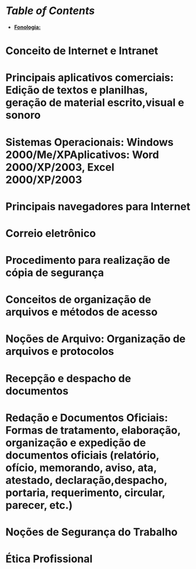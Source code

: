 # ***Table of Contents*** <!-- omit in toc -->
- [**Fonologia:**](#fonologia)


# **Conceito de Internet e Intranet**

# **Principais aplicativos comerciais: Edição de textos e planilhas, geração de material escrito,visual e sonoro**

# **Sistemas Operacionais: Windows 2000/Me/XPAplicativos: Word 2000/XP/2003, Excel 2000/XP/2003**

# **Principais navegadores para Internet**

# **Correio eletrônico**

# **Procedimento para realização de cópia de segurança**

# **Conceitos de organização de arquivos e métodos de acesso**

# **Noções de Arquivo: Organização de arquivos e protocolos**

# **Recepção e despacho de documentos**

# **Redação e Documentos Oficiais: Formas de tratamento, elaboração, organização e expedição de documentos oficiais (relatório, ofício, memorando, aviso, ata, atestado, declaração,despacho, portaria, requerimento, circular, parecer, etc.)**

# **Noções de Segurança do Trabalho**

# **Ética Profissional**